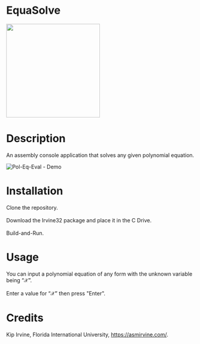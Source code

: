 # EquaSolve
<img src="https://user-images.githubusercontent.com/48753857/179763227-6c15d16e-0216-4f81-a17b-1bf619bd46b3.png" width="250" height="250"/>

# Description
An assembly console application that solves any given polynomial equation.

![Pol-Eq-Eval - Demo](https://user-images.githubusercontent.com/48753857/179803120-21598a8a-473a-4412-ac63-d279d4e50552.gif)

# Installation
Clone the repository.
<br/>
<br/>
Download the Irvine32 package and place it in the C Drive.
<br/>
<br/>
Build-and-Run.

# Usage
You can input a polynomial equation of any form with the unknown variable being “𝒳”.
<br/>
<br/>
Enter a value for “𝒳” then press "Enter".

# Credits
Kip Irvine, Florida International University, https://asmirvine.com/.

